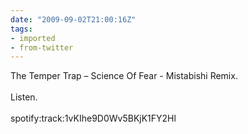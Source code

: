 ```yaml
---
date: "2009-09-02T21:00:16Z"
tags:
- imported
- from-twitter
---
```

The Temper Trap – Science Of Fear - Mistabishi Remix.\
\
Listen.\
\
spotify:track:1vKIhe9D0Wv5BKjK1FY2Hl
